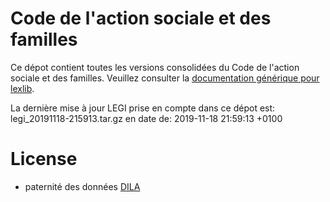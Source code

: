 # Code de l'action sociale et des familles

Ce dépot contient toutes les versions consolidées du Code de l'action sociale et des familles. Veuillez consulter la [documentation générique pour lexlib](https://github.com/lexlib/documentation/wiki).

La dernière mise à jour LEGI prise en compte dans ce dépot est: legi_20191118-215913.tar.gz en date de: 2019-11-18 21:59:13 +0100

# License
- paternité des données [DILA](https://www.data.gouv.fr/en/datasets/legi-codes-lois-et-reglements-consolides/)


